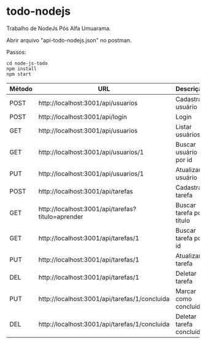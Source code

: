 # todo-nodejs
Trabalho de NodeJs Pós Alfa Umuarama.

Abrir arquivo "api-todo-nodejs.json" no postman.

Passos:
```
cd node-js-todo
npm install
npm start
```

Método  |    URL                                                |   Descrição
--------|-------------------------------------------------------|-----------------------------
POST    |   http://localhost:3001/api/usuarios                  |   Cadastrar usuário
POST    |   http://localhost:3001/api/login                     |   Login
GET     |   http://localhost:3001/api/usuarios                  |   Listar usuários
GET     |   http://localhost:3001/api/usuarios/1                |   Buscar usuário por id
PUT     |   http://localhost:3001/api/usuarios/1                |   Atualizar usuário
POST    |   http://localhost:3001/api/tarefas                   |   Cadastrar tarefa
GET     |   http://localhost:3001/api/tarefas?titulo=aprender   |   Buscar tarefa por título
GET     |   http://localhost:3001/api/tarefas/1                 |   Buscar tarefa por id
PUT     |   http://localhost:3001/api/tarefas/1                 |   Atualizar tarefa
DEL     |   http://localhost:3001/api/tarefas/1                 |   Deletar tarefa
PUT     |   http://localhost:3001/api/tarefas/1/concluida       |   Marcar como concluída
DEL     |   http://localhost:3001/api/tarefas/1/concluida       |   Deletar tarefa concluída
